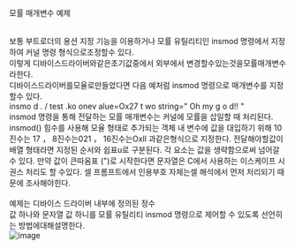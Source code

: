 모률 매개변수 예제<br><br>

보통 부트로더의 용션 지정 기능을 이용하거나 모률 유틸리티인 insmod 명령에서 지정하여 커널 명령 형식으로조정할수 있다. <br>
이렇게 디바이스드라이버와같은초기값중에서 외부에서 변경할수있는것을모률매개변수라한다. <br>
디바이스드라이버를모율로만들었다면 다음 예처럼 insmod 명령으로 매개변수를 지정할수 있다.<br>
  insmo d   . / test .ko  onev alue=Ox27  t wo string=" Oh  my   g o d!! "<br>
insmod 명령을 통해 전달하는 모률 매개변수는 커널에 모률을 삽일할 때 처리된다.<br>
insmod() 힘수를 사용해 모율 형태로 추가되는 객체 내 변수에 값을 대입하기 위해 10진수는 17 ，  8진수는021 ，   16진수는Oxll 과같은형식으로 지정한다. 전달해야할값이 배열 형태라면 지정된 순서와 쉽표u로 구분된다. 각 요소는 값을 생략함으로써 넘어갈 수 있다. 만약
값이 큰따옴표 (")로 시작한다면 문자열은 C에서 사용하는 이스케이프 시권스 처리도 할 수있다. 셀 프롬프트에서 인용부호 자체는셀 해석에서 먼저 처리되기 때문에 조사해야힌다.<br><br>
예제는 디바이스 드라이버 내부에 정의된 정수<br>
값 하나와 문자열 값 하니를 모률 유틸리티 insmod 명령으로 제어할 수 있도록 선언히는 방법에대해설명한다.<br>
![image](https://github.com/rltpwns95/Linux_ubuntu_udoo/assets/124419697/466b6d9f-3304-4540-b7b2-29a9a66ef5a9)
